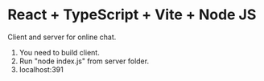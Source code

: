# React + TypeScript + Vite + Node JS

Client and server for online chat.

1. You need to build client.
2. Run "node index.js" from server folder.
3. localhost:391
